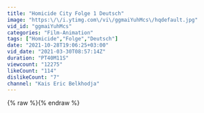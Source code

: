 ```yaml
---
title: "Homicide City Folge 1 Deutsch"
image: "https:\/\/i.ytimg.com\/vi\/ggmaiYuhMcs\/hqdefault.jpg"
vid_id: "ggmaiYuhMcs"
categories: "Film-Animation"
tags: ["Homicide","Folge","Deutsch"]
date: "2021-10-28T19:06:25+03:00"
vid_date: "2021-03-30T08:57:14Z"
duration: "PT40M11S"
viewcount: "12275"
likeCount: "114"
dislikeCount: "7"
channel: "Kais Eric Belkhodja"
---
```

{% raw %}{% endraw %}
